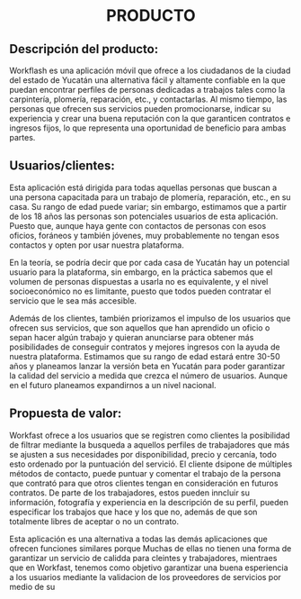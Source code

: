 ﻿<center><h1>PRODUCTO</h1></center>

## Descripción del producto:
Workflash es una aplicación móvil que ofrece a los ciudadanos de la ciudad del estado de Yucatán una alternativa fácil y altamente confiable en la que puedan encontrar perfiles de personas dedicadas a trabajos tales como la carpintería, plomería, reparación, etc., y contactarlas. Al mismo tiempo, las personas que ofrecen sus servicios pueden promocionarse, indicar su experiencia y crear una buena reputación con la que garanticen contratos e ingresos fijos, lo que representa una oportunidad de beneficio para ambas partes.

## Usuarios/clientes:
Esta aplicación está dirigida para todas aquellas personas que buscan a una persona capacitada para un trabajo de plomería, reparación, etc., en su casa. Su rango de edad puede variar; sin embargo, estimamos que a partir de los 18 años las personas son potenciales usuarios de esta aplicación. Puesto que, aunque haya gente con contactos de personas con esos oficios, foráneos y también jóvenes, muy probablemente no tengan esos contactos y opten por usar nuestra plataforma.

En la teoría, se podría decir que por cada casa de Yucatán hay un potencial usuario para la plataforma, sin embargo, en la práctica sabemos que el volumen de personas dispuestas a usarla no es equivalente, y el nivel socioeconómico no es limitante, puesto que todos pueden contratar el servicio que le sea más accesible.

Además de los clientes, también priorizamos el impulso de los usuarios que ofrecen sus servicios, que son aquellos que han aprendido un oficio o sepan hacer algún trabajo y quieran anunciarse para obtener más posibilidades de conseguir contratos y mejores ingresos con la ayuda de nuestra plataforma. Estimamos que su rango de edad estará entre 30-50 años y planeamos lanzar la versión beta en Yucatán para poder garantizar la calidad del servicio a medida que crezca el número de usuarios. Aunque en el futuro planeamos expandirnos a un nivel nacional.


## Propuesta de valor:
Workfast ofrece a los usuarios que se registren como clientes la posibilidad de filtrar mediante la busqueda a aquellos perfiles de trabajadores  que más se ajusten a sus necesidades por disponibilidad, precio y cercanía, todo esto ordenado por la puntuación del servició. El cliente dsipone de múltiples métodos de contacto, puede puntuar y comentar el trabajo de la persona que contrató para que otros clientes tengan en consideración en futuros contratos. De parte de los trabajadores, estos pueden inncluir su información, fotografía y experiencia en la descripción de su perfil, pueden especificar los trabajos que hace y los que no, además de que son totalmente libres de aceptar o no un contrato.

Esta aplicación es una alternativa a todas las demás aplicaciones que ofrecen funciones similares porque Muchas de ellas no tienen una forma de garantizar un servicio de calidda para cleintes y trabajadores, mientraes que en Workfast, tenemos como objetivo garantizar una buena esperiencia a los usuarios mediante la validacion de los proveedores de servicios por medio de su 

<!--stackedit_data:
eyJoaXN0b3J5IjpbLTE1MzI2NjMwOTIsNTg5ODQ4NTc0LC0xND
U1MTg5NDM0LC0xNzQzMTg2NDQ2LDEwOTMyMDE4ODMsMTU5NzMx
NzU1MSwyMDMwMjMyNDA1XX0=
-->